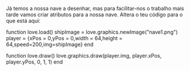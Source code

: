 
Já temos a nossa nave a desenhar, mas para facilitar-nos o trabalho mais tarde vamos criar atributos para a nossa nave. Altera o teu código para o que está aqui:

function love.load()
  shipImage = love.graphics.newImage("nave1.png")
  player = {xPos = 0,yPos = 0,width = 64,height = 64,speed=200,img=shipImage}
end

function love.draw()
  love.graphics.draw(player.img, player.xPos, player.yPos, 0, 1, 1)
end

